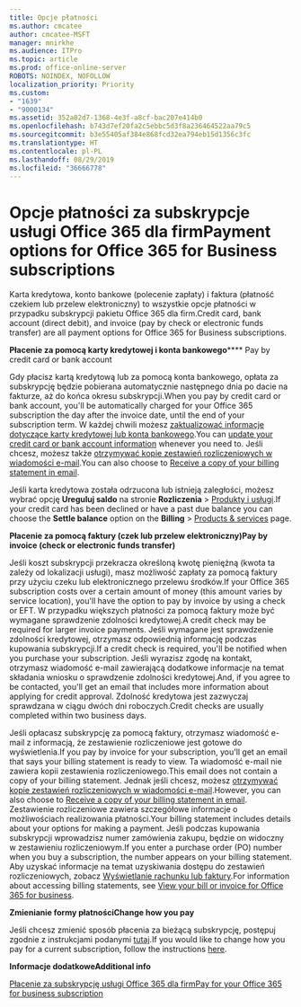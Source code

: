 ```yaml
---
title: Opcje płatności
ms.author: cmcatee
author: cmcatee-MSFT
manager: mnirkhe
ms.audience: ITPro
ms.topic: article
ms.prod: office-online-server
ROBOTS: NOINDEX, NOFOLLOW
localization_priority: Priority
ms.custom:
- "1639"
- "9000134"
ms.assetid: 352a02d7-1368-4e3f-a8cf-bac207e414b0
ms.openlocfilehash: b743d7ef20fa2c5ebbc5d3f8a236464522aa79c5
ms.sourcegitcommit: b3e55405af384e868fcd32ea794eb15d1356c3fc
ms.translationtype: HT
ms.contentlocale: pl-PL
ms.lasthandoff: 08/29/2019
ms.locfileid: "36666778"
---
```

# <a name="payment-options-for-office-365-for-business-subscriptions"></a><span data-ttu-id="92471-102">Opcje płatności za subskrypcje usługi Office 365 dla firm</span><span class="sxs-lookup"><span data-stu-id="92471-102">Payment options for Office 365 for Business subscriptions</span></span>
  
<span data-ttu-id="92471-103">Karta kredytowa, konto bankowe (polecenie zapłaty) i faktura (płatność czekiem lub przelew elektroniczny) to wszystkie opcje płatności w przypadku subskrypcji pakietu Office 365 dla firm.</span><span class="sxs-lookup"><span data-stu-id="92471-103">Credit card, bank account (direct debit), and invoice (pay by check or electronic funds transfer) are all payment options for Office 365 for Business subscriptions.</span></span>
  
<span data-ttu-id="92471-104">**Płacenie za pomocą karty kredytowej i konta bankowego**</span><span class="sxs-lookup"><span data-stu-id="92471-104">\*\*\*\* Pay by credit card or bank account</span></span>
  
<span data-ttu-id="92471-105">Gdy płacisz kartą kredytową lub za pomocą konta bankowego, opłata za subskrypcję będzie pobierana automatycznie następnego dnia po dacie na fakturze, aż do końca okresu subskrypcji.</span><span class="sxs-lookup"><span data-stu-id="92471-105">When you pay by credit card or bank account, you'll be automatically charged for your Office 365 subscription the day after the invoice date, until the end of your subscription term.</span></span> <span data-ttu-id="92471-106">W każdej chwili możesz [zaktualizować informacje dotyczące karty kredytowej lub konta bankowego](https://docs.microsoft.com/office365/admin/subscriptions-and-billing/add-update-or-remove-credit-card-or-bank-account).</span><span class="sxs-lookup"><span data-stu-id="92471-106">You can [update your credit card or bank account information](https://docs.microsoft.com/office365/admin/subscriptions-and-billing/add-update-or-remove-credit-card-or-bank-account) whenever you need to.</span></span> <span data-ttu-id="92471-107">Jeśli chcesz, możesz także [otrzymywać kopie zestawień rozliczeniowych w wiadomości e-mail](https://docs.microsoft.com/office365/admin/subscriptions-and-billing/pay-for-your-subscription#receive-a-copy-of-your-billing-statement-in-email).</span><span class="sxs-lookup"><span data-stu-id="92471-107">You can also choose to [Receive a copy of your billing statement in email](https://docs.microsoft.com/office365/admin/subscriptions-and-billing/pay-for-your-subscription#receive-a-copy-of-your-billing-statement-in-email).</span></span>
  
<span data-ttu-id="92471-108">Jeśli karta kredytowa została odrzucona lub istnieją zaległości, możesz wybrać opcję **Ureguluj saldo** na stronie **Rozliczenia** \> [Produkty i usługi](https://portal.office.com/adminportal/home#/subscriptions).</span><span class="sxs-lookup"><span data-stu-id="92471-108">If your credit card has been declined or have a past due balance you can choose the **Settle balance** option on the **Billing** \> [Products & services](https://portal.office.com/adminportal/home#/subscriptions) page.</span></span>
  
<span data-ttu-id="92471-109">**Płacenie za pomocą faktury (czek lub przelew elektroniczny)**</span><span class="sxs-lookup"><span data-stu-id="92471-109">**Pay by invoice (check or electronic funds transfer)**</span></span>
  
<span data-ttu-id="92471-110">Jeśli koszt subskrypcji przekracza określoną kwotę pieniężną (kwota ta zależy od lokalizacji usługi), masz możliwość zapłaty za pomocą faktury przy użyciu czeku lub elektronicznego przelewu środków.</span><span class="sxs-lookup"><span data-stu-id="92471-110">If your Office 365 subscription costs over a certain amount of money (this amount varies by service location), you'll have the option to pay by invoice by using a check or EFT.</span></span> <span data-ttu-id="92471-111">W przypadku większych płatności za pomocą faktury może być wymagane sprawdzenie zdolności kredytowej.</span><span class="sxs-lookup"><span data-stu-id="92471-111">A credit check may be required for larger invoice payments.</span></span> <span data-ttu-id="92471-112">Jeśli wymagane jest sprawdzenie zdolności kredytowej, otrzymasz odpowiednią informację podczas kupowania subskrypcji.</span><span class="sxs-lookup"><span data-stu-id="92471-112">If a credit check is required, you'll be notified when you purchase your subscription.</span></span> <span data-ttu-id="92471-113">Jeśli wyrazisz zgodę na kontakt, otrzymasz wiadomość e-mail zawierającą dodatkowe informacje na temat składania wniosku o sprawdzenie zdolności kredytowej.</span><span class="sxs-lookup"><span data-stu-id="92471-113">And, if you agree to be contacted, you'll get an email that includes more information about applying for credit approval.</span></span> <span data-ttu-id="92471-114">Zdolność kredytowa jest zazwyczaj sprawdzana w ciągu dwóch dni roboczych.</span><span class="sxs-lookup"><span data-stu-id="92471-114">Credit checks are usually completed within two business days.</span></span>
  
<span data-ttu-id="92471-115">Jeśli opłacasz subskrypcję za pomocą faktury, otrzymasz wiadomość e-mail z informacją, że zestawienie rozliczeniowe jest gotowe do wyświetlenia.</span><span class="sxs-lookup"><span data-stu-id="92471-115">If you pay by invoice for your subscription, you'll get an email that says your billing statement is ready to view.</span></span> <span data-ttu-id="92471-116">Ta wiadomość e-mail nie zawiera kopii zestawienia rozliczeniowego.</span><span class="sxs-lookup"><span data-stu-id="92471-116">This email does not contain a copy of your billing statement.</span></span> <span data-ttu-id="92471-117">Jednak jeśli chcesz, możesz [otrzymywać kopie zestawień rozliczeniowych w wiadomości e-mail](https://docs.microsoft.com/office365/admin/subscriptions-and-billing/pay-for-your-subscription#receive-a-copy-of-your-billing-statement-in-email).</span><span class="sxs-lookup"><span data-stu-id="92471-117">However, you can also choose to [Receive a copy of your billing statement in email](https://docs.microsoft.com/office365/admin/subscriptions-and-billing/pay-for-your-subscription#receive-a-copy-of-your-billing-statement-in-email).</span></span> <span data-ttu-id="92471-118">Zestawienie rozliczeniowe zawiera szczegółowe informacje o możliwościach realizowania płatności.</span><span class="sxs-lookup"><span data-stu-id="92471-118">Your billing statement includes details about your options for making a payment.</span></span> <span data-ttu-id="92471-119">Jeśli podczas kupowania subskrypcji wprowadzisz numer zamówienia zakupu, będzie on widoczny w zestawieniu rozliczeniowym.</span><span class="sxs-lookup"><span data-stu-id="92471-119">If you enter a purchase order (PO) number when you buy a subscription, the number appears on your billing statement.</span></span> <span data-ttu-id="92471-120">Aby uzyskać informacje na temat uzyskiwania dostępu do zestawień rozliczeniowych, zobacz [Wyświetlanie rachunku lub faktury](https://docs.microsoft.com/office365/admin/subscriptions-and-billing/view-your-bill-or-invoice).</span><span class="sxs-lookup"><span data-stu-id="92471-120">For information about accessing billing statements, see [View your bill or invoice for Office 365 for business](https://docs.microsoft.com/office365/admin/subscriptions-and-billing/view-your-bill-or-invoice).</span></span>
  
<span data-ttu-id="92471-121">**Zmienianie formy płatności**</span><span class="sxs-lookup"><span data-stu-id="92471-121">**Change how you pay**</span></span>
  
<span data-ttu-id="92471-122">Jeśli chcesz zmienić sposób płacenia za bieżącą subskrypcję, postępuj zgodnie z instrukcjami podanymi [tutaj](https://docs.microsoft.com/office365/admin/subscriptions-and-billing/change-payment-method).</span><span class="sxs-lookup"><span data-stu-id="92471-122">If you would like to change how you pay for a current subscription, follow the instructions [here](https://docs.microsoft.com/office365/admin/subscriptions-and-billing/change-payment-method).</span></span>
  
<span data-ttu-id="92471-123">**Informacje dodatkowe**</span><span class="sxs-lookup"><span data-stu-id="92471-123">**Additional info**</span></span>
  
[<span data-ttu-id="92471-124">Płacenie za subskrypcję usługi Office 365 dla firm</span><span class="sxs-lookup"><span data-stu-id="92471-124">Pay for your Office 365 for business subscription</span></span>](https://docs.microsoft.com/office365/admin/subscriptions-and-billing/pay-for-your-subscription)